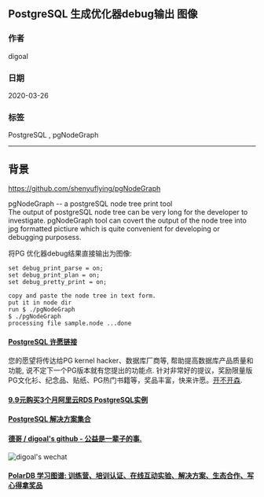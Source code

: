 ## PostgreSQL 生成优化器debug输出 图像    
                                    
### 作者                                     
digoal                                    
                                    
### 日期                                                                
2020-03-26                                     
                                    
### 标签                                                                      
PostgreSQL , pgNodeGraph     
                                    
----                                     
                                    
## 背景               
https://github.com/shenyuflying/pgNodeGraph  
  
pgNodeGraph -- a postgreSQL node tree print tool  
The output of postgreSQL node tree can be very long for the developer to investigate. pgNodeGraph tool can covert the output of the node tree into jpg formatted pictiure which is quite convenient for developing or debugging purposess.  
  
将PG 优化器debug结果直接输出为图像:  
  
```  
set debug_print_parse = on;  
set debug_print_plan = on;  
set debug_pretty_print = on;  
```  
  
```  
copy and paste the node tree in text form.  
put it in node dir  
run $ ./pgNodeGraph  
$ ./pgNodeGraph   
processing file sample.node ...done  
```  
    
  
  
  
  
  
  
  
  
  
  
  
  
  
  
  
  
  
  
  
  
  
  
  
  
  
  
  
  
  
  
  
  
  
  
  
  
  
  
  
  
  
  
  
  
  
  
  
  
  
  
  
  
  
#### [PostgreSQL 许愿链接](https://github.com/digoal/blog/issues/76 "269ac3d1c492e938c0191101c7238216")
您的愿望将传达给PG kernel hacker、数据库厂商等, 帮助提高数据库产品质量和功能, 说不定下一个PG版本就有您提出的功能点. 针对非常好的提议，奖励限量版PG文化衫、纪念品、贴纸、PG热门书籍等，奖品丰富，快来许愿。[开不开森](https://github.com/digoal/blog/issues/76 "269ac3d1c492e938c0191101c7238216").  
  
  
#### [9.9元购买3个月阿里云RDS PostgreSQL实例](https://www.aliyun.com/database/postgresqlactivity "57258f76c37864c6e6d23383d05714ea")
  
  
#### [PostgreSQL 解决方案集合](https://yq.aliyun.com/topic/118 "40cff096e9ed7122c512b35d8561d9c8")
  
  
#### [德哥 / digoal's github - 公益是一辈子的事.](https://github.com/digoal/blog/blob/master/README.md "22709685feb7cab07d30f30387f0a9ae")
  
  
![digoal's wechat](../pic/digoal_weixin.jpg "f7ad92eeba24523fd47a6e1a0e691b59")
  
  
#### [PolarDB 学习图谱: 训练营、培训认证、在线互动实验、解决方案、生态合作、写心得拿奖品](https://www.aliyun.com/database/openpolardb/activity "8642f60e04ed0c814bf9cb9677976bd4")
  
